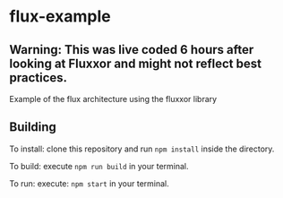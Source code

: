 flux-example
============

## Warning: This was live coded 6 hours after looking at Fluxxor and might not reflect best practices.

Example of the flux architecture using the fluxxor library

## Building

To install: clone this repository and run `npm install` inside the directory.

To build: execute `npm run build` in your terminal.

To run: execute: `npm start` in your terminal.
